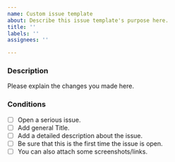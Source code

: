 ```yaml
---
name: Custom issue template
about: Describe this issue template's purpose here.
title: ''
labels: ''
assignees: ''

---
```


### Description
Please explain the changes you made here.

### Conditions
- [ ] Open a serious issue.
- [ ] Add general Title.
- [ ] Add a detailed description about the issue.
- [ ] Be sure that this is the first time the issue is open.
- [ ] You can also attach some screenshots/links.
